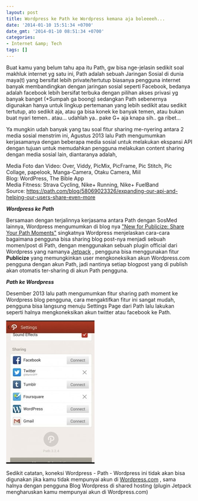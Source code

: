 ```yaml
---
layout: post
title: Wordpress ke Path ke Wordpress kemana aja boleeeeh...
date: '2014-01-10 15:51:34 +0700'
date_gmt: '2014-01-10 08:51:34 +0700'
categories:
- Internet &amp; Tech
tags: []
---
```

Buat kamu yang belum tahu apa itu Path, gw bisa nge-jelasin sedikit soal makhluk internet yg satu ini, Path adalah sebuah Jaringan Sosial di dunia maya(t) yang bersifat lebih private/tertutup biasanya pengguna internet banyak membandingkan dengan jaringan sosial seperti Facebook, bedanya adalah facebook lebih bersifat terbuka dengan pilihan akses privasi yg banyak banget (\*Sumpah ga boong) sedangkan Path sebenernya digunakan hanya untuk lingkup pertemanan yang lebih sedikit atau sedikit tertutup, ato sedikit aja, atau ga bisa konek ke banyak temen, atau bukan buat nyari temen.. atau... udahlah ya.. pake G+ aja knapa sih.. ga ribet...

Ya mungkin udah banyak yang tau soal fitur sharing me-nyering antara 2 media sosial menstrim ini, Agustus 2013 lalu Path mengumumkan kerjasamanya dengan beberapa media sosial untuk melakukan ekspansi API dengan tujuan untuk memudahkan pengguna melakukan content sharing dengan media sosial lain, diantaranya adalah,

Media Foto dan Video: Over, Viddy, PicMix, PicFrame, Pic Stitch, Pic Collage, papelook, Manga-Camera, Otaku Camera, Miil  
 Blog: WordPress, The Bible App  
 Media Fitness: Strava Cycling, Nike+ Running, Nike+ FuelBand  
 Source: <https://path.com/blog/58069023326/expanding-our-api-and-helping-our-users-share-even-more>

_**Wordpress ke Path**_

Bersamaan dengan terjalinnya kerjasama antara Path dengan SosMed lainnya, Wordpress mengumumkan di blog nya ["New for Publicize: Share Your Path Moments"](http://en.blog.wordpress.com/2013/08/12/connecting-to-path/) singkatnya Wordpress menjelaskan cara-cara bagaimana pengguna bisa sharing blog post-nya menjadi sebuah momen/post di Path, dengan menggunakan sebuah plugin official dari Wordpress yang namanya [Jetpack](http://jetpack.me/) , pengguna bisa menggunakan fitur **Publicize** yang memungkinkan user mengkoneksikan akun Wordpress.com pengguna dengan akun Path, jadi nantinya setiap blogpost yang di publish akan otomatis ter-sharing di akun Path pengguna.

_**Path ke Wordpress**_

Desember 2013 lalu path mengumumkan fitur sharing path moment ke Wordpress blog pengguna, cara mengaktifkan fitur ini sangat mudah, pengguna bisa langsung menuju Settings Page dari Path lalu lakukan seperti halnya mengkoneksikan akun twitter atau facebook ke Path.

[![pathwordpress](/images/pathwordpress.jpg)](/images/pathwordpress.jpg)

Sedikit catatan, koneksi Wordpress - Path - Wordpress ini tidak akan bisa digunakan jika kamu tidak mempunyai akun di [Wordpress.com](http://wordpress.com) , sama halnya dengan pengguna Blog Wordpress di shared hosting (plugin Jetpack mengharuskan kamu mempunyai akun di Wordpress.com)